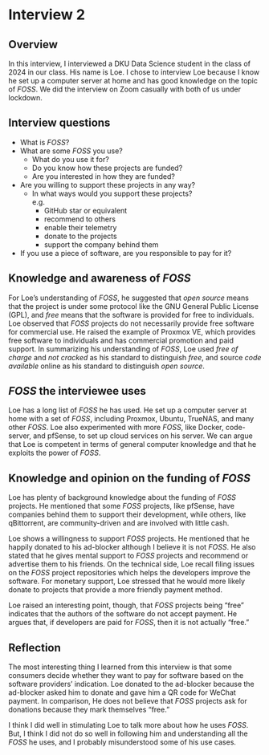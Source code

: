 # Interview 2

## Overview

In this interview,
I interviewed a DKU Data Science student in the class of 2024 in our class.
His name is Loe.
I chose to interview Loe because I know he set up a computer server at home
and has good knowledge on the topic of *FOSS*.
We did the interview on Zoom casually with both of us under lockdown.

## Interview questions

- What is *FOSS*?
- What are some *FOSS* you use?
    - What do you use it for?
    - Do you know how these projects are funded?
    - Are you interested in how they are funded?
- Are you willing to support these projects in any way?
    - In what ways would you support these projects?\
        e.g.
        - GitHub star or equivalent
        - recommend to others
        - enable their telemetry
        - donate to the projects
        - support the company behind them
- If you use a piece of software,
    are you responsible to pay for it?

## Knowledge and awareness of *FOSS*

For Loe’s understanding of *FOSS*,
he suggested that *open source* means that the project is under some protocol
like the GNU General Public License (GPL),
and *free* means that the software is provided for free to individuals.
Loe observed that
*FOSS* projects do not necessarily provide free software for commercial use.
He raised the example of Proxmox VE,
which provides free software to individuals
and has commercial promotion and paid support.
In summarizing his understanding of *FOSS*,
Loe used *free of charge* and *not cracked* as his standard to distinguish *free*,
and source *code available* online as his standard to distinguish *open source*.

## *FOSS* the interviewee uses

Loe has a long list of *FOSS* he has used.
He set up a computer server at home with a set of *FOSS*,
including
Proxmox,
Ubuntu,
TrueNAS,
and
many other *FOSS*.
Loe also experimented with more *FOSS*,
like
Docker,
code-server,
and
pfSense,
to set up cloud services on his server.
We can argue that Loe is competent in terms of general computer knowledge
and that he exploits the power of *FOSS*.

## Knowledge and opinion on the funding of *FOSS*

Loe has plenty of background knowledge about the funding of *FOSS* projects.
He mentioned that some *FOSS* projects,
like pfSense,
have companies behind them to support their development,
while others,
like qBittorrent,
are community-driven and are involved with little cash.

Loe shows a willingness to support *FOSS* projects.
He mentioned that he happily donated to his ad-blocker
although I believe it is not *FOSS*.
He also stated that he gives mental support to *FOSS* projects
and recommend or advertise them to his friends.
On the technical side,
Loe recall filing issues on the *FOSS* project repositories
which helps the developers improve the software.
For monetary support,
Loe stressed that he would more likely donate to projects that
provide a more friendly payment method.

Loe raised an interesting point, though,
that *FOSS* projects being “free” indicates that
the authors of the software do not accept payment.
He argues that,
if developers are paid for *FOSS*,
then it is not actually “free.”

## Reflection

The most interesting thing I learned from this interview is that
some consumers decide whether they want to pay for software based on
the software providers’ indication.
Loe donated to the ad-blocker because the ad-blocker asked him to donate
and gave him a QR code for WeChat payment.
In comparison,
He does not believe that *FOSS* projects ask for donations because
they mark themselves “free.”

I think I did well in stimulating Loe to talk more about how he uses *FOSS*.
But, I think I did not do so well in following him
and understanding all the *FOSS* he uses,
and I probably misunderstood some of his use cases.
